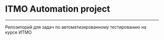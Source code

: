 # ITMO Automation project
---
Репозиторий для задач по автоматизированному тестированию на курсе ИТМО

